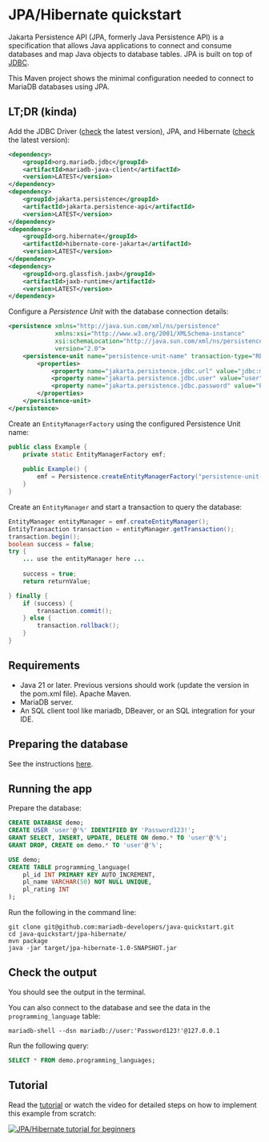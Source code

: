 # JPA/Hibernate quickstart

Jakarta Persistence API (JPA, formerly Java Persistence API) is a specification that allows Java applications to connect
and consume databases and map Java objects to database tables. JPA is built on top of
[JDBC](https://github.com/mariadb-developers/java-quickstart/tree/main/jdbc).

This Maven project shows the minimal configuration needed to connect to MariaDB databases using JPA.

## LT;DR (kinda)

Add the JDBC Driver ([check](https://mariadb.com/docs/clients/mariadb-connectors/connector-j/#latest-software-releases)
the latest version), JPA, and Hibernate ([check](https://hibernate.org/orm/releases) the latest version):

```xml
<dependency>
    <groupId>org.mariadb.jdbc</groupId>
    <artifactId>mariadb-java-client</artifactId>
    <version>LATEST</version>
</dependency>
<dependency>
    <groupId>jakarta.persistence</groupId>
    <artifactId>jakarta.persistence-api</artifactId>
    <version>LATEST</version>
</dependency>
<dependency>
    <groupId>org.hibernate</groupId>
    <artifactId>hibernate-core-jakarta</artifactId>
    <version>LATEST</version>
</dependency>
<dependency>
    <groupId>org.glassfish.jaxb</groupId>
    <artifactId>jaxb-runtime</artifactId>
    <version>LATEST</version>
</dependency>
```

Configure a *Persistence Unit* with the database connection details:

```xml
<persistence xmlns="http://java.sun.com/xml/ns/persistence"
             xmlns:xsi="http://www.w3.org/2001/XMLSchema-instance"
             xsi:schemaLocation="http://java.sun.com/xml/ns/persistence http://java.sun.com/xml/ns/persistence/persistence_2_0.xsd"
             version="2.0">
    <persistence-unit name="persistence-unit-name" transaction-type="RESOURCE_LOCAL">
        <properties>
            <property name="jakarta.persistence.jdbc.url" value="jdbc:mariadb://localhost:3306/database_name"/>
            <property name="jakarta.persistence.jdbc.user" value="user"/>
            <property name="jakarta.persistence.jdbc.password" value="Password123!"/>
        </properties>
    </persistence-unit>
</persistence>
```

Create an `EntityManagerFactory` using the configured Persistence Unit name:

```java
public class Example {
    private static EntityManagerFactory emf;
    
    public Example() {
        emf = Persistence.createEntityManagerFactory("persistence-unit-name");
    }
}
```

Create an `EntityManager` and start a transaction to query the database:

```java
EntityManager entityManager = emf.createEntityManager();
EntityTransaction transaction = entityManager.getTransaction();
transaction.begin();
boolean success = false;
try {
    ... use the entityManager here ...
        
    success = true;
    return returnValue;

} finally {
    if (success) {
        transaction.commit();
    } else {
        transaction.rollback();
    }
}
```

## Requirements
- Java 21 or later. Previous versions should work (update the version in the pom.xml file).
Apache Maven.
- MariaDB server.
- An SQL client tool like mariadb, DBeaver, or an SQL integration for your IDE.

## Preparing the database

See the instructions [here](../README.md).

## Running the app

Prepare the database:

```sql
CREATE DATABASE demo;
CREATE USER 'user'@'%' IDENTIFIED BY 'Password123!';
GRANT SELECT, INSERT, UPDATE, DELETE ON demo.* TO 'user'@'%';
GRANT DROP, CREATE on demo.* TO 'user'@'%';

USE demo;
CREATE TABLE programming_language(
	pl_id INT PRIMARY KEY AUTO_INCREMENT,
	pl_name VARCHAR(50) NOT NULL UNIQUE,
	pl_rating INT
);
```

Run the following in the command line:

```Shell
git clone git@github.com:mariadb-developers/java-quickstart.git
cd java-quickstart/jpa-hibernate/
mvn package
java -jar target/jpa-hibernate-1.0-SNAPSHOT.jar
```

## Check the output

You should see the output in the terminal.

You can also connect to the database and see the data in the `programming_language` table:

```shell
mariadb-shell --dsn mariadb://user:'Password123!'@127.0.0.1
```

Run the following query:

```SQL
SELECT * FROM demo.programming_languages;
```

## Tutorial

Read the [tutorial](https://dzone.com/articles/getting-started-with-jpahibernate) or watch the video for detailed steps on how to implement this example from scratch:

[![JPA/Hibernate tutorial for beginners](https://img.youtube.com/vi/UVo2SRR-ZRM/hqdefault.jpg)](https://www.youtube.com/watch?v=UVo2SRR-ZRM)
